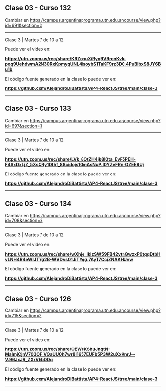## Clase 03 - Curso 132

  Cambiar en https://campus.argentinaprograma.utn.edu.ar/course/view.php?id=691&section=3



---

Clase 3 | Martes 7 de 10 a 12

Puede ver el video en:

<b>https://utn.zoom.us/rec/share/K9ZonuXiRyq9V9rcnKvk-poq9UehdwmA2N30RxKpmyqUNL4isoybS1TaKF9rz3D0.4PuBlbxS8JY6Bu1b</b>

El código fuente generado en la clase lo puede ver en: 

<b>https://github.com/AlejandroDiBattista/AP4-ReactJS/tree/main/clase-3</b>

---


## Clase 03 - Curso 133

  Cambiar en https://campus.argentinaprograma.utn.edu.ar/course/view.php?id=697&section=3



---

Clase 3 | Martes 7 de 10 a 12

Puede ver el video en:

<b>https://utn.zoom.us/rec/share/LVk_8OtZH4jk8l0ta_EvF5PEH-F4SxDxLjZ_5XsQRy1Dthf_88cidojs10mAsNuP.l0YZeFRn-OZEE9Uj</b>

El código fuente generado en la clase lo puede ver en: 

<b>https://github.com/AlejandroDiBattista/AP4-ReactJS/tree/main/clase-3</b>

---


## Clase 03 - Curso 134

  Cambiar en https://campus.argentinaprograma.utn.edu.ar/course/view.php?id=708&section=3



---

Clase 3 | Martes 7 de 10 a 12

Puede ver el video en:

<b>https://utn.zoom.us/rec/share/wXhje_IklzSW59FB42ytnQwzxP9tqqDtbHvLNH4R4eWIJTYg2B-WVDvs01JiTYgg.7AyT7CcjZNAKHUvw</b>

El código fuente generado en la clase lo puede ver en: 

<b>https://github.com/AlejandroDiBattista/AP4-ReactJS/tree/main/clase-3</b>

---


## Clase 03 - Curso 126

  Cambiar en https://campus.argentinaprograma.utn.edu.ar/course/view.php?id=715&section=3



---

Clase 3 | Martes 7 de 10 a 12

Puede ver el video en:

<b>https://utn.zoom.us/rec/share/OEWeKShuJnqtN-MalmjCjnV703OF_VQaUU0h7wr8I1657EUFb5P3W2uXxKnrJ--V.96JxJR_ZXrVhbDDg</b>

El código fuente generado en la clase lo puede ver en: 

<b>https://github.com/AlejandroDiBattista/AP4-ReactJS/tree/main/clase-3</b>

---


